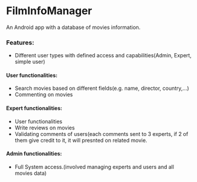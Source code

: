# FilmInfoManager
An Android app with a database of movies information.<br>
### Features:
* Different user types with defined access and capabilities(Admin, Expert, simple user)
#### User functionalities:
* Search movies based on different fields(e.g. name, director, country,...)
* Commenting on movies 
#### Expert functionalities:
* User functionalities
* Write reviews on movies
* Validating comments of users(each comments sent to 3 experts, if 2 of them give credit to it, it will presnted on related movie.
#### Admin functionalities:
* Full System access.(involved managing experts and users and all movies data)
